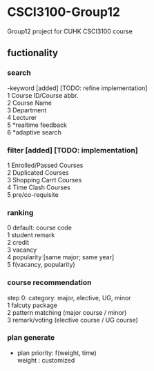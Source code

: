 # CSCI3100-Group12
Group12 project for CUHK CSCI3100 course

## fuctionality
### search <br />
-keyword [added] [TODO: refine implementation] <br />
1 Course ID/Course abbr. <br />
2 Course Name <br />
3 Department <br />
4 Lecturer <br />
5 *realtime feedback <br />
6 *adaptive search <br />

### filter [added] [TODO: implementation] <br />
1 Enrolled/Passed Courses <br />
2 Duplicated Courses <br />
3 Shopping Carrt Courses <br />
4 Time Clash Courses <br />
5 pre/co-requisite <br />

### ranking <br />
0 default: course code <br />
1 student remark <br />
2 credit <br />
3 vacancy <br />
4 popularity [same major; same year] <br />
5 f(vacancy, popularity) <br />

### course recommendation <br />
step 0: category: major, elective, UG, minor <br />
1 falcuty package <br />
2 pattern matching (major course / minor) <br />
3 remark/voting (elective course / UG course) <br />

### plan generate <br />
+ plan priority: f(weight, time) <br />
weight : customized <br />
